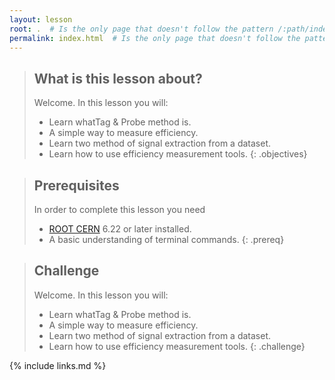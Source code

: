 ```yaml
---
layout: lesson
root: .  # Is the only page that doesn't follow the pattern /:path/index.html
permalink: index.html  # Is the only page that doesn't follow the pattern /:path/index.html
---
```


> ## What is this lesson about?
>
> Welcome.  In this lesson you will:
> - Learn whatTag & Probe method is.
> - A simple way to measure efficiency.
> - Learn two method of signal extraction from a dataset.
> - Learn how to use efficiency measurement tools.
{: .objectives}

> ## Prerequisites
> In order to complete this lesson you need
> - [ROOT CERN](https://root.cern/install/) 6.22 or later installed.
> - A basic understanding of terminal commands.
{: .prereq}

> ## Challenge
>
> Welcome.  In this lesson you will:
> - Learn whatTag & Probe method is.
> - A simple way to measure efficiency.
> - Learn two method of signal extraction from a dataset.
> - Learn how to use efficiency measurement tools.
{: .challenge}

{% include links.md %}
